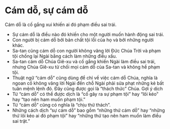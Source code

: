 # Cám dỗ, sự cám dỗ

Cám dỗ là cố gắng xui khiến ai đó phạm điều sai trái.
- Sự cám dỗ là điều nào đó khiến cho một người muốn hành động sai trái.
- Con người bị cám dỗ bởi bản chất tội lỗi của họ và bởi những người khác.
- Sa-tan cũng cám dỗ con người không vâng lời Đức Chúa Trời và phạm tội chống lại Ngài bằng cách làm những điều xấu.
- Sa-tan cám dỗ Chúa Giê-xu và cố gắng khiến Ngài làm điều sai trái, nhưng Chúa Giê-xu từ chối mọi cám dỗ của Sa-tan và không hề phạm tội.
- Thuật ngữ “cám dỗ” cũng dùng để chỉ về việc cám dỗ Chúa, nghĩa là ngoan cố không vâng lời Ngài đến chỗ Ngài phải sửa phạt những kẻ bất tuân mệnh lệnh đó. Đây cũng được gọi là “thách thức” Chúa.
Gợi ý dịch
- Từ “cám dỗ” có thể được dịch là “cố gây ra sự phạm tội” hay “lôi kéo” hay “tạo nên ham muốn phạm tội.”
- Từ “cám dỗ” cũng có nghĩa là “chịu thử thách”.
- Những cách dịch “sự cám dỗ” bao gồm “những thứ cám dỗ” hay “những thứ lôi kéo ai đó phạm tội” hay “những thứ tạo nên ham muốn làm điều sai trật.”

